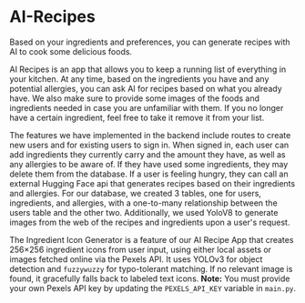 # AI-Recipes

Based on your ingredients and preferences, you can generate recipes with AI to cook some delicious foods.

AI Recipes is an app that allows you to keep a running list of everything in your kitchen. At any time, based on the ingredients you have and any potential allergies, you can ask AI for recipes based on what you already have. We also make sure to provide some images of the foods and ingredients needed in case you are unfamiliar with them. If you no longer have a certain ingredient, feel free to take it remove it from your list. 

The features we have implemented in the backend include routes to create new users and for existing users to sign in. When signed in, each user can add ingredients they currently carry and the amount they have, as well as any allergies to be aware of. If they have used some ingredients, they may delete them from the database. If a user is feeling hungry, they can call an external Hugging Face api that generates recipes based on their ingredients and allergies. For our database, we created 3 tables, one for users, ingredients, and allergies, with a one-to-many relationship between the users table and the other two. Additionally, we used YoloV8 to generate images from the web of the recipes and ingredients upon a user's request.

The Ingredient Icon Generator is a feature of our AI Recipe App that creates 256×256 ingredient icons from user input, using either local assets or images fetched online via the Pexels API. It uses YOLOv3 for object detection and `fuzzywuzzy` for typo-tolerant matching. If no relevant image is found, it gracefully falls back to labeled text icons. **Note:** You must provide your own Pexels API key by updating the `PEXELS_API_KEY` variable in `main.py`.
